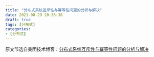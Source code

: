 ```yaml
---
title: "分布式系统互斥性与幂等性问题的分析与解决"
date: 2021-08-29 20:36:38
draft: true
tags: [分布式]
categories:
- [分布式]
---
```


原文节选自美团技术博客：[分布式系统互斥性与幂等性问题的分析与解决](https://tech.meituan.com/2016/09/29/distributed-system-mutually-exclusive-idempotence-cerberus-gtis.html)






